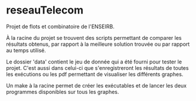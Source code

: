 reseauTelecom
=============

Projet de flots et combinatoire de l'ENSEIRB.

À la racine du projet se trouvent des scripts permettant de comparer les
résultats obtenus, par rapport à la meilleure solution trouvée ou par rapport
au temps utilisé.

Le dossier 'data' contient le jeu de donnée qui a été fourni pour tester
le projet. C'est aussi dans celui-ci que s'enregistreront les résultats de
toutes les exécutions ou les pdf permettant de visualiser les différents
graphes.

Un make à la racine permet de créer les exécutables et de lancer les deux
programmes disponibles sur tous les graphes.